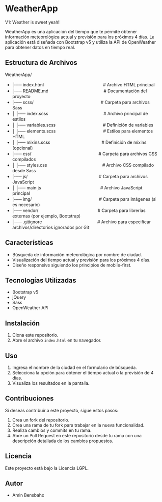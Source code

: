 # WeatherApp
V1: Weather is sweet yeah!

WeatherApp es una aplicación del tiempo que te permite obtener información meteorológica actual y previsión para los próximos 4 días. La aplicación está diseñada con Bootstrap v5 y utiliza la API de OpenWeather para obtener datos en tiempo real.

## Estructura de Archivos

WeatherApp/
- ├── index.htmlㅤㅤㅤㅤㅤㅤㅤㅤㅤㅤㅤㅤㅤㅤㅤ# Archivo HTML principal
- ├── README.mdㅤㅤㅤㅤㅤㅤㅤㅤㅤㅤㅤㅤㅤㅤ# Documentación del proyecto
- ├── scss/ㅤㅤㅤㅤㅤㅤㅤㅤㅤㅤㅤㅤㅤㅤㅤㅤㅤ# Carpeta para archivos Sass
- │   ├── index.scssㅤㅤㅤㅤㅤㅤㅤㅤㅤㅤㅤㅤㅤㅤ# Archivo principal de estilos
- │   ├── variables.scssㅤㅤㅤㅤㅤㅤㅤㅤㅤㅤㅤㅤ# Definición de variables
- │   ├── elements.scssㅤㅤㅤㅤㅤㅤㅤㅤㅤㅤㅤㅤ# Estilos para elementos HTML
- │   ├── mixins.scssㅤㅤㅤㅤㅤㅤㅤㅤㅤㅤㅤㅤㅤ# Definición de mixins (opcional)
- ├── css/ㅤㅤㅤㅤㅤㅤㅤㅤㅤㅤㅤㅤㅤㅤㅤㅤㅤ# Carpeta para archivos CSS compilados
- │   ├── styles.cssㅤㅤㅤㅤㅤㅤㅤㅤㅤㅤㅤㅤㅤㅤ# Archivo CSS compilado desde Sass
- ├── js/ㅤㅤㅤㅤㅤㅤㅤㅤㅤㅤㅤㅤㅤㅤㅤㅤㅤㅤ# Carpeta para archivos JavaScript
- │   ├── main.jsㅤㅤㅤㅤㅤㅤㅤㅤㅤㅤㅤㅤㅤㅤㅤ# Archivo JavaScript principal
- ├── img/ㅤㅤㅤㅤㅤㅤㅤㅤㅤㅤㅤㅤㅤㅤㅤㅤㅤ# Carpeta para imágenes (si es necesario)
- ├── vendor/ㅤㅤㅤㅤㅤㅤㅤㅤㅤㅤㅤㅤㅤㅤㅤ# Carpeta para librerías externas (por ejemplo, Bootstrap)
- ├── .gitignoreㅤㅤㅤㅤㅤㅤㅤㅤㅤㅤㅤㅤㅤㅤ# Archivo para especificar archivos/directorios ignorados por Git

## Características

- Búsqueda de información meteorológica por nombre de ciudad.
- Visualización del tiempo actual y previsión para los próximos 4 días.
- Diseño responsive siguiendo los principios de mobile-first.

## Tecnologías Utilizadas

- Bootstrap v5
- jQuery
- Sass
- OpenWeather API

## Instalación

1. Clona este repositorio.
2. Abre el archivo `index.html` en tu navegador.

## Uso

1. Ingresa el nombre de la ciudad en el formulario de búsqueda.
2. Selecciona la opción para obtener el tiempo actual o la previsión de 4 días.
3. Visualiza los resultados en la pantalla.

## Contribuciones

Si deseas contribuir a este proyecto, sigue estos pasos:

1. Crea un fork del repositorio.
2. Crea una rama de tu fork para trabajar en la nueva funcionalidad.
3. Realiza cambios y commits en tu rama.
4. Abre un Pull Request en este repositorio desde tu rama con una descripción detallada de los cambios propuestos.

## Licencia

Este proyecto está bajo la Licencia LGPL.

## Autor

- Amin Bensbaho

